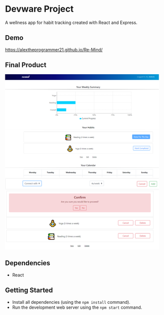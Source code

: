  # Devware Project

A wellness app for habit tracking created with React and Express.


## Demo

https://alextheprogrammer21.github.io/Re-Mind/

## Final Product

!["screenshot of homepage"](https://raw.githubusercontent.com/alextheprogrammer21/Re-Mind/master/images/1.PNG)
!["Adding a new habit"](https://raw.githubusercontent.com/alextheprogrammer21/Re-Mind/master/images/2.PNG)
!["Deleting a habit"](https://raw.githubusercontent.com/alextheprogrammer21/Re-Mind/master/images/3.PNG)
## Dependencies

- React

## Getting Started

- Install all dependencies (using the `npm install` command).
- Run the development web server using the `npm start` command.
